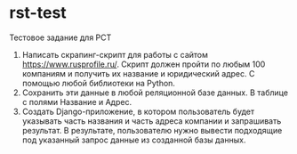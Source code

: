 # rst-test
Тестовое задание для РСТ

1. Написать скрапинг-скрипт для работы с сайтом https://www.rusprofile.ru/.
Скрипт должен пройти по любым 100 компаниям и получить их название и юридический адрес. С помощью любой библиотеки на Python.
2. Сохранить эти данные в любой реляционной базе данных. В таблице с полями Название и Адрес.
3. Создать Django-приложение, в котором пользователь будет указывать часть названия и часть адреса компании и запрашивать результат. В результате, пользователю нужно вывести подходящие под указанный запрос данные из созданной базы данных.